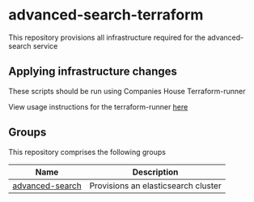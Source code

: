 # advanced-search-terraform

This repository provisions all infrastructure required for the advanced-search service

## Applying infrastructure changes

These scripts should be run using Companies House Terraform-runner

View usage instructions for the terraform-runner [here](https://companieshouse.atlassian.net/wiki/spaces/DEVOPS/pages/1694236886/Terraform-runner)

## Groups

This repository comprises the following groups

| Name                                                | Description                         |
| --------------------------------------------------- | ----------------------------------- |
| [advanced-search](groups/advanced-search/README.md) | Provisions an elasticsearch cluster |
